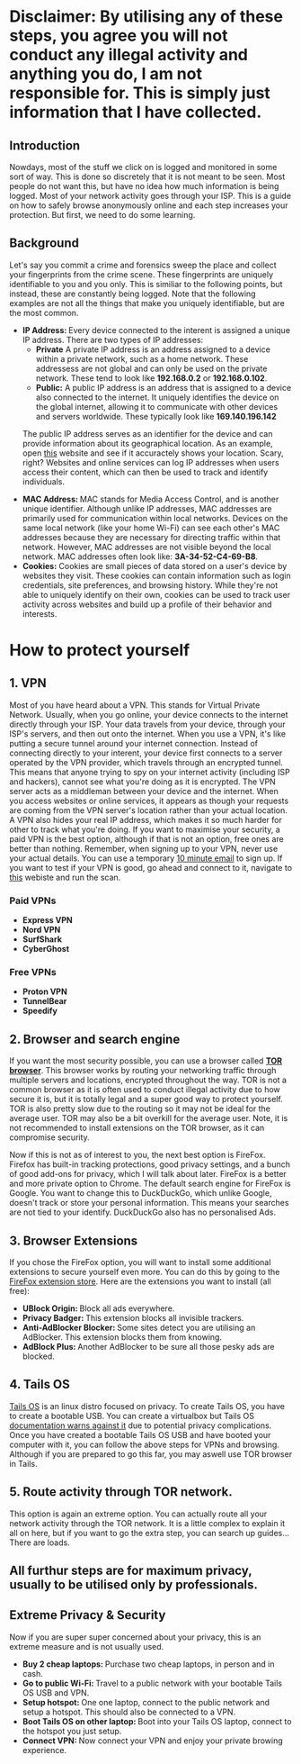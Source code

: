 <h1 color="red">Disclaimer: By utilising any of these steps, you agree you will not conduct any illegal activity and anything you do, I am not responsible for. This is simply just information that I have collected.</h1>

<h2>Introduction</h2>
<p>Nowdays, most of the stuff we click on is logged and monitored in some sort of way. This is done so discretely that it is not meant to be seen. Most people do not want this, but have no idea how much information is being logged. Most of your network activity goes through your ISP. This is a guide on how to safely browse anonymously online and each step increases your protection. But first, we need to do some learning.</p>

<h2>Background</h2>
<p>Let's say you commit a crime and forensics sweep the place and collect your fingerprints from the crime scene. These fingerprints are uniquely identifiable to you and you only. This is similiar to the following points, but instead, these are constantly being logged. Note that the following examples are not all the things that make you uniquely identifiable, but are the most common.</p>
<ul>
  <li><b>IP Address: </b> Every device connected to the interent is assigned a unique IP address. There are two types of IP addresses:
    <ul>
      <li><b>Private</b> A private IP address is an address assigned to a device within a private network, such as a home network. These addressess are not global and can only be used on the private network. These tend to look like <b>192.168.0.2</b> or <b>192.168.0.102</b>.</li>
      <li><b>Public:</b> A public IP address is an address that is assigned to a device also connected to the internet. It uniquely identifies the device on the global internet, allowing it to communicate with other devices and servers worldwide. These typically look like <b>169.140.196.142</b></li>
    </ul>

The public IP address serves as an identifier for the device and can provide information about its geographical location. As an example, open <a target="_blank" href="https://www.geolocation.com/">this</a> website and see if it accuractely shows your location. Scary, right? Websites and online services can log IP addresses when users access their content, which can then be used to track and identify individuals.</li>

<li><b>MAC Address: </b> MAC stands for Media Access Control, and is another unique identifier. Although unlike IP addresses, MAC addresses are primarily used for communication within local networks. Devices on the same local network (like your home Wi-Fi) can see each other's MAC addresses because they are necessary for directing traffic within that network. However, MAC addresses are not visible beyond the local network. MAC addresses often look like: <b>3A-34-52-C4-69-B8</b>.</li>

<li><b>Cookies:</b> Cookies are small pieces of data stored on a user's device by websites they visit. These cookies can contain information such as login credentials, site preferences, and browsing history. While they're not able to uniquely identify on their own, cookies can be used to track user activity across websites and build up a profile of their behavior and interests.</li>
</ul>

<h1>How to protect yourself</h1>
<h2>1. VPN</h2>
<p>Most of you have heard about a VPN. This stands for Virtual Private Network. Usually, when you go online, your device connects to the internet directly through your ISP. Your data travels from your device, through your ISP's servers, and then out onto the internet. When you use a VPN, it's like putting a secure tunnel around your internet connection. Instead of connecting directly to your interent, your device first connects to a server operated by the VPN provider, which travels through an encrypted tunnel. This means that anyone trying to spy on your internet activity (including ISP and hackers), cannot see what you're doing as it is encrypted. The VPN server acts as a middleman between your device and the internet. When you access websites or online services, it appears as though your requests are coming from the VPN server's location rather than your actual location. A VPN also hides your real IP address, which makes it so much harder for other to track what you're doing. If you want to maximise your security, a paid VPN is the best option, although if that is not an option, free ones are better than nothing. Remember, when signing up to your VPN, never use your actual details. You can use a temporary <a href="https://10minutemail.com/" target="_blank">10 minute email</a> to sign up. If you want to test if your VPN is good, go ahead and connect to it, navigate to <a href="https://vpntesting.com/">this</a> webiste and run the scan.

  <h3>Paid VPNs</h3>
  <ul>
    <li><b>Express VPN</b></li>
    <li><b>Nord VPN</b></li>
    <li><b>SurfShark</b></li>
    <li><b>CyberGhost</b></li>
  </ul>

  <h3>Free VPNs</h3>
  <ul>
    <li><b>Proton VPN</b></li>
    <li><b>TunnelBear</b></li>
    <li><b>Speedify</b></li>
  </ul>
</p>

<h2>2. Browser and search engine</h2>
<p>If you want the most security possible, you can use a browser called <a href="https://www.torproject.org/download/"><b>TOR browser</b></a>. This browser works by routing your networking traffic through multiple servers and locations, encrypted throughout the way. TOR is not a common browser as it is often used to conduct illegal activity due to how secure it is, but it is totally legal and a super good way to protect yourself. TOR is also pretty slow due to the routing so it may not be ideal for the average user. TOR may also be a bit overkill for the average user. Note, it is not recommended to install extensions on the TOR browser, as it can compromise security.

Now if this is not as of interest to you, the next best option is FireFox. Firefox has built-in tracking protections, good privacy settings, and a bunch of good add-ons for privacy, which I will talk about later. FireFox is a better and more private option to Chrome. The default search engine for FireFox is Google. You want to change this to DuckDuckGo, which unlike Google, doesn't track or store your personal information. This means your searches are not tied to your identify. DuckDuckGo also has no personalised Ads.</p>

<h2>3. Browser Extensions</h2>
<p>If you chose the FireFox option, you will want to install some additional extensions to secure yourself even more. You can do this by going to the <a href="https://addons.mozilla.org/en-US/firefox/extensions/">FireFox extension store</a>. Here are the extensions you want to install (all free):
  <ul>
    <li><b>UBlock Origin: </b>Block all ads everywhere.</li>
    <li><b>Privacy Badger: </b>This extension blocks all invisible trackers.</li>
    <li><b>Anti-AdBlocker Blocker: </b>Some sites detect you are utilising an AdBlocker. This extension blocks them from knowing.</li>
    <li><b>AdBlock Plus: </b>Another AdBlocker to be sure all those pesky ads are blocked.</li>
  </ul>
</p>

<h2>4. Tails OS</h2>
<p><a href="https://tails.net/">Tails OS</a> is an linux distro focused on privacy. To create Tails OS, you have to create a bootable USB. You can create a virtualbox but Tails OS <a href="https://tails.net/doc/advanced_topics/virtualization/virtualbox/index.en.html">documentation warns against it</a> due to potential privacy complications. Once you have created a bootable Tails OS USB and have booted your computer with it, you can follow the above steps for VPNs and browsing. Although if you are prepared to go this far, you may aswell use TOR browser in Tails.</p>

<h2>5. Route activity through TOR network.</h2>
<p>This option is again an extreme option. You can actually route all your network activity through the TOR network. It is a little complex to explain it all on here, but if you want to go the extra step, you can search up guides... There are loads.</p>

<h2 color="red">All furthur steps are for maximum privacy, usually to be utilised only by professionals.</h2>

<h2>Extreme Privacy & Security</h2>
<p>Now if you are super super concerned about your privacy, this is an extreme measure and is not usually used.
  <ul>
    <li><b>Buy 2 cheap laptops: </b>Purchase two cheap laptops, in person and in cash.</li>
    <li><b>Go to public Wi-Fi: </b>Travel to a public network with your bootable Tails OS USB and VPN.</li>
    <li><b>Setup hotspot: </b>One one laptop, connect to the public network and setup a hotspot. This should also be connected to a VPN.</li>
    <li><b>Boot Tails OS on other laptop: </b>Boot into your Tails OS laptop, connect to the hotspot you just setup.</li>
    <li><b>Connect VPN: </b>Now connect your VPN and enjoy your private browing experience.</li>
  </ul>
</p>
